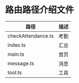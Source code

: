 # 路由路径介绍文件

| 路径                 | 描述  |
|--------------------|-----|
| checkAttendance.ts | 考勤  |
| index.ts           | 汇总  |
| main.ts            | 首页  |
| message.ts         | 消息  |
| tool.ts            | 工具  |
